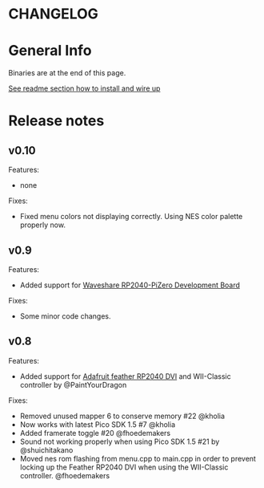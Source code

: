 # CHANGELOG

# General Info

Binaries are at the end of this page.

[See readme section how to install and wire up](https://github.com/fhoedemakers/pico-infonesPlus#pico-setup)

# Release notes

## v0.10

Features:

- none

Fixes:

- Fixed menu colors not displaying correctly. Using NES color palette properly now.

## v0.9

Features:

- Added support for [Waveshare RP2040-PiZero Development Board](https://www.waveshare.com/rp2040-pizero.htm)

Fixes:

- Some minor code changes.

## v0.8

Features:

- Added support for [Adafruit feather RP2040 DVI](https://www.adafruit.com/product/5710) and WII-Classic controller by @PaintYourDragon 

Fixes:

- Removed unused mapper 6 to conserve memory #22  @kholia 
- Now works with latest Pico SDK 1.5 #7 @kholia 
- Added framerate toggle #20 @fhoedemakers
- Sound not working properly when using Pico SDK 1.5 #21 by @shuichitakano
- Moved nes rom flashing from menu.cpp to main.cpp in order to prevent locking up the Feather RP2040 DVI when using the WII-Classic controller. @fhoedemakers 

